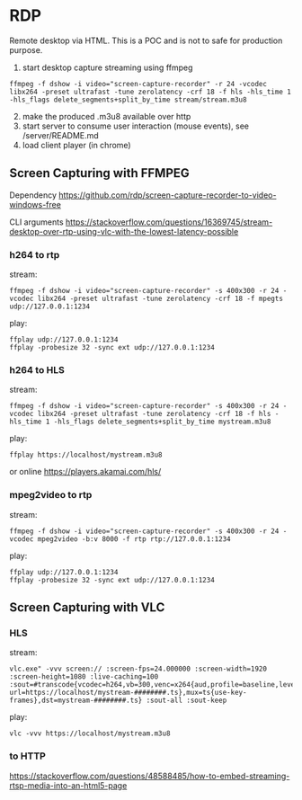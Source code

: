 # RDP

Remote desktop via HTML. This is a POC and is not to safe for production purpose.

1. start desktop capture streaming using ffmpeg
```
ffmpeg -f dshow -i video="screen-capture-recorder" -r 24 -vcodec libx264 -preset ultrafast -tune zerolatency -crf 18 -f hls -hls_time 1 -hls_flags delete_segments+split_by_time stream/stream.m3u8
```
2. make the produced .m3u8 available over http
3. start server to consume user interaction (mouse events), see /server/README.md
4. load client player (in chrome)

## Screen Capturing with FFMPEG

Dependency https://github.com/rdp/screen-capture-recorder-to-video-windows-free

CLI arguments https://stackoverflow.com/questions/16369745/stream-desktop-over-rtp-using-vlc-with-the-lowest-latency-possible

### h264 to rtp

stream:
```
ffmpeg -f dshow -i video="screen-capture-recorder" -s 400x300 -r 24 -vcodec libx264 -preset ultrafast -tune zerolatency -crf 18 -f mpegts udp://127.0.0.1:1234
```

play:
```
ffplay udp://127.0.0.1:1234
ffplay -probesize 32 -sync ext udp://127.0.0.1:1234
```

### h264 to HLS

stream:
```
ffmpeg -f dshow -i video="screen-capture-recorder" -s 400x300 -r 24 -vcodec libx264 -preset ultrafast -tune zerolatency -crf 18 -f hls -hls_time 1 -hls_flags delete_segments+split_by_time mystream.m3u8
```

play:
```
ffplay https://localhost/mystream.m3u8
```

or online https://players.akamai.com/hls/

### mpeg2video to rtp

stream:
```
ffmpeg -f dshow -i video="screen-capture-recorder" -s 400x300 -r 24 -vcodec mpeg2video -b:v 8000 -f rtp rtp://127.0.0.1:1234
```

play:
```
ffplay udp://127.0.0.1:1234
ffplay -probesize 32 -sync ext udp://127.0.0.1:1234
```

## Screen Capturing with VLC

### HLS

stream:
```
vlc.exe" -vvv screen:// :screen-fps=24.000000 :screen-width=1920 :screen-height=1080 :live-caching=100  :sout=#transcode{vcodec=h264,vb=300,venc=x264{aud,profile=baseline,level=30,keyint=24,ref=1},acodec=none}:std{access=livehttp{seglen=1,delsegs=true,numsegs=1,index=mystream.m3u8,index-url=https://localhost/mystream-########.ts},mux=ts{use-key-frames},dst=mystream-########.ts} :sout-all :sout-keep
```

play:
```
vlc -vvv https://localhost/mystream.m3u8
```

### to HTTP

https://stackoverflow.com/questions/48588485/how-to-embed-streaming-rtsp-media-into-an-html5-page

